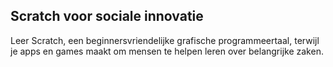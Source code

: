 ## Scratch voor sociale innovatie

Leer Scratch, een beginnersvriendelijke grafische programmeertaal, terwijl je apps en games maakt om mensen te helpen leren over belangrijke zaken.